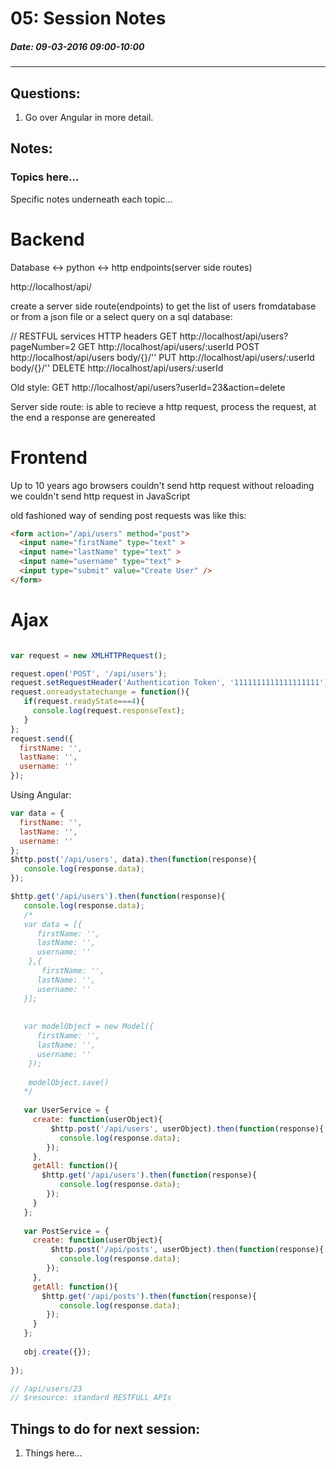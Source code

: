 # 05: Session Notes #
##### Date: 09-03-2016 09:00-10:00 #####
-------------------------------------------------


## Questions: ###

1. Go over Angular in more detail.


## Notes: ##

### Topics here... ###

Specific notes underneath each topic...


# Backend

Database <-> python <-> http endpoints(server side routes)

http://localhost/api/

create a server side route(endpoints) to get the list of users fromdatabase
or from a json file or a select query on a sql database:

// RESTFUL services
HTTP headers
GET http://localhost/api/users?pageNumber=2
GET http://localhost/api/users/:userId
POST http://localhost/api/users body/{}/''
PUT http://localhost/api/users/:userId body/{}/''
DELETE http://localhost/api/users/:userId


Old style:
GET http://localhost/api/users?userId=23&action=delete


Server side route: is able to recieve a http request, process the request,
at the end a response are genereated

# Frontend
Up to 10 years ago browsers couldn't send http request without reloading
we couldn't send http request in JavaScript

old fashioned way of sending post requests was like this:
```html
<form action="/api/users" method="post">
  <input name="firstName" type="text" >
  <input name="lastName" type="text" >
  <input name="username" type="text" >
  <input type="submit" value="Create User" />
</form>
```

# Ajax

```javascript

var request = new XMLHTTPRequest();

request.open('POST', '/api/users');
request.setRequestHeader('Authentication Token', '1111111111111111111');
request.onreadystatechange = function(){
   if(request.readyState===4){
     console.log(request.responseText);
   }
};
request.send({
  firstName: '',
  lastName: '',
  username: ''
});

```

Using Angular:
```javascript
var data = {
  firstName: '',
  lastName: '',
  username: ''
};
$http.post('/api/users', data).then(function(response){
   console.log(response.data);
});

$http.get('/api/users').then(function(response){
   console.log(response.data);
   /*
   var data = [{
      firstName: '',
      lastName: '',
      username: ''
    },{
       firstName: '',
      lastName: '',
      username: ''
   }];
   
   
   var modelObject = new Model({
      firstName: '',
      lastName: '',
      username: ''
    });
    
    modelObject.save()
   */
   
   var UserService = {
     create: function(userObject){
         $http.post('/api/users', userObject).then(function(response){
           console.log(response.data);
        });
     },
     getAll: function(){
       $http.get('/api/users').then(function(response){
           console.log(response.data);
        });
     }
   };
   
   var PostService = {
     create: function(userObject){
         $http.post('/api/posts', userObject).then(function(response){
           console.log(response.data);
        });
     },
     getAll: function(){
       $http.get('/api/posts').then(function(response){
           console.log(response.data);
        });
     }
   };
   
   obj.create({});
   
});

// /api/users/23
// $resource: standard RESTFULL APIs
```



## Things to do for next session: ##

1. Things here...



